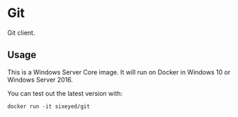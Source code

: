 # Git

Git client. 

## Usage

This is a Windows Server Core image. It will run on Docker in Windows 10 or Windows Server 2016.

You can test out the latest version with:

```
docker run -it sixeyed/git
```